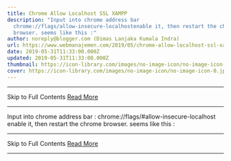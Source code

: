 ```yaml
---
title: Chrome Allow Localhost SSL XAMPP
description: "Input into chrome address bar
  chrome://flags/allow-insecure-localhostenable it, then restart the chrome
  browser. seems like this :"
author: noreply@blogger.com (Dimas Lanjaka Kumala Indra)
url: https://www.webmanajemen.com/2019/05/chrome-allow-localhost-ssl-xampp_31.html
date: 2019-05-31T11:33:00.000Z
updated: 2019-05-31T11:33:00.000Z
thumbnail: https://icon-library.com/images/no-image-icon/no-image-icon-0.jpg
cover: https://icon-library.com/images/no-image-icon/no-image-icon-0.jpg
---
```


<hr/> Skip to Full Contents <a href="https://www.webmanajemen.com/2019/05/chrome-allow-localhost-ssl-xampp_31.html" rel="follow" class="button" id="read-more">Read More</a> <hr/> Input into chrome address bar :
chrome://flags/#allow-insecure-localhost
enable it, then restart the chrome browser. seems like this : <hr/> Skip to Full Contents <a href="https://www.webmanajemen.com/2019/05/chrome-allow-localhost-ssl-xampp_31.html" rel="follow" class="button" id="read-more">Read More</a> <hr/>